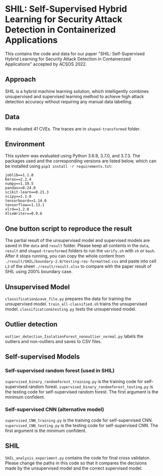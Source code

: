 # SHIL: Self-Supervised Hybrid Learning for Security Attack Detection in Containerized Applications

This contains the code and data for our paper "SHIL: Self-Supervised Hybrid Learning for Security Attack Detection in Containerized Applications" accepted by ACSOS 2022. 

## Approach
SHIL is a hybrid machine learning solution, which intelligently combines unsupervised and supervised learning method to achieve high attack detection accuracy without requiring any manual data labelling.

## Data

We evaluated 41 CVEs. The traces are in `shaped-transformed` folder.

## Environment

This system was evaluated using Python 3.6.9, 3.7.0, and 3.7.3. The packages used and the corresponding versions are listed below, which can be installed using `pip3 install -r requirements.txt`:

```
joblib==1.1.0
Keras==2.2.4
numpy==1.19.5
pandas==0.24.0
scikit-learn==0.21.3
scipy==1.1.0
tensorboard==1.14.0
tensorflow==1.13.1
xlrd==1.2.0
XlsxWriter==0.9.6
```

## One button script to reproduce the result

The partial result of the unsupervised model and supervised models are saved in the `data` and `result` folder.
Please keep all contents in the `data`, `result` and `shaped-transformed` folders to run the `verify.sh` with `sh` or `bash`. After it stops running, you can copy the whole content from `./result/SHIL/boundary-2.0/testing-res-formatted.csv` and paste into cell `L3` of the sheet `./result/result.xlsx` to compare with the paper result of SHIL using 200% boundary case. 

## Unsupervised Model

`classification&save_file.py` prepares the data for training the unsupervised model.
`train_all-classified.sh` trains the unsupervised model.
`classification&testing.py` tests the unsupervised model.

## Outlier detection

`outlier_detection_IsolationForest_nonoutlier_normal.py` labels the outliers and non-outliers and saves to CSV files.

## Self-supervised Models

### Self-supervised random forest (used in SHIL)

`supervised_binary_randomforest_training.py` is the training code for self-supervised random forest.
`supervised_binary_randomforest_testing.py` is the testing code for self-supervised random forest. The first argument is the minimum confident. 

### Self-supervised CNN (alternative model)

`supervised_CNN_training.py` is the training code for self-supervised CNN.
`supervised_CNN_testing.py` is the testing code for self-supervised CNN. The first argument is the minimum confident. 

## SHIL

`SHIL_analysis_experiment.py` contains the code for final cross validaton. Please change the paths in this code so that it compares the decisions made by the unsupervised model and the correct supervised model.
